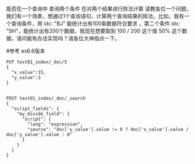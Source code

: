 能否在一个查询中 查询两个条件 在对两个结果进行除法计算
请教各位一个问题，我们有一个场景，想通过1个查询语句，计算两个查询结果的除法，比如，我有一个查询条件，用 idc: "BJ" 能统计出有100条数据符合要求 ，第二个条件 idc: "SH"，能统计出有200个数据，我现在想要取到 100 / 200 这个值 50% 这个数据，请问能有办法实现吗？请各位大神指点一下。

#参考 es6.6版本

```
PUT test01_index/_doc/5
{
  "x_value":15,
  "y_value":3
}


POST test01_index/_doc/_search
{
  "script_fields": {
    "my_divide_field": {
      "script": {
        "lang": "expression",
        "source": "doc['y_value'].value != 0 ? doc['x_value'].value / doc['y_value'].value : 0"
      }
    }
  }
}
```

